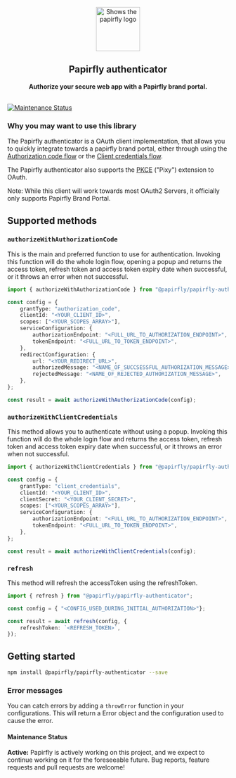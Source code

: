 <p align="center">
    <picture >
      <source media="(prefers-color-scheme: light)" srcset="https://brand.papirfly.com/fr/gallery/34433/images/lowres/24ced107-4a60-45ef-8be5-c14cfe133908.png">
      <source media="(prefers-color-scheme: dark)" srcset="https://brand.papirfly.com/fr/gallery/34433/images/lowres/00a0679f-ece6-41a0-8039-be5ec0fe6700.png">
      <img alt="Shows the papirfly logo" src="https://brand.papirfly.com/fr/gallery/34433/images/lowres/24ced107-4a60-45ef-8be5-c14cfe133908.png" height=100>
    </picture>
</p>
<h2 align="center">Papirfly authenticator</h2>
<p align="center">
<strong>Authorize your secure web app with a Papirfly brand portal.</strong>
<br><br>

[![Maintenance Status][maintenance-image]](#maintenance-status)

### Why you may want to use this library

The Papirfly authenticator is a OAuth client implementation, that allows you to quickly integrate towards a 
papirfly brand portal, either through using the [Authorization code flow](https://www.rfc-editor.org/rfc/rfc6749#section-1.3.1) or the [Client credentials flow](https://www.rfc-editor.org/rfc/rfc6749#section-1.3.4).

The Papirfly authenticator also supports the [PKCE](https://tools.ietf.org/html/rfc7636) ("Pixy") extension to OAuth.

Note: While this client will work towards most OAuth2 Servers, it officially only supports Papirfly Brand Portal.

## Supported methods

### `authorizeWithAuthorizationCode`

This is the main and preferred function to use for authentication. Invoking this function will do the whole login
flow, opening a popup and returns the access token, refresh token and access token expiry date when successful, or it
throws an error when not successful.

```ts
import { authorizeWithAuthorizationCode } from "@papirfly/papirfly-authenticator";

const config = {
    grantType: "authorization_code",
    clientId: "<YOUR_CLIENT_ID>",
    scopes: ["<YOUR_SCOPES_ARRAY>"],
    serviceConfiguration: {
        authorizationEndpoint: "<FULL_URL_TO_AUTHORIZATION_ENDPOINT>",
        tokenEndpoint: "<FULL_URL_TO_TOKEN_ENDPOINT>",
    },
    redirectConfiguration: {
        url: "<YOUR_REDIRECT_URL>",
        authorizedMessage: "<NAME_OF_SUCCSESSFUL_AUTHORIZATION_MESSAGE>",
        rejectedMessage: "<NAME_OF_REJECTED_AUTHORIZATION_MESSAGE>",
    },
};

const result = await authorizeWithAuthorizationCode(config);
```
### `authorizeWithClientCredentials`

This method allows you to authenticate without using a popup. Invoking this function will do the whole login
flow and returns the access token, refresh token and access token expiry date when successful, or it
throws an error when not successful.

```ts
import { authorizeWithClientCredentials } from "@papirfly/papirfly-authenticator";

const config = {
    grantType: "client_credentials",
    clientId: "<YOUR_CLIENT_ID>",
    clientSecret: "<YOUR_CLIENT_SECRET>",
    scopes: ["<YOUR_SCOPES_ARRAY>"],
    serviceConfiguration: {
        authorizationEndpoint: "<FULL_URL_TO_AUTHORIZATION_ENDPOINT>",
        tokenEndpoint: "<FULL_URL_TO_TOKEN_ENDPOINT>",
    },
};

const result = await authorizeWithClientCredentials(config);
```


### `refresh`

This method will refresh the accessToken using the refreshToken.

```ts
import { refresh } from "@papirfly/papirfly-authenticator";

const config = { "<CONFIG_USED_DURING_INITIAL_AUTHORIZATION>"};

const result = await refresh(config, {
    refreshToken: `<REFRESH_TOKEN>`,
});
```

## Getting started

```sh
npm install @papirfly/papirfly-authenticator --save
```

### Error messages

You can catch errors by adding a `throwError` function in your configurations. This will return a Error object and the configuration used to cause the error.

#### Maintenance Status

**Active:** Papirfly is actively working on this project, and we expect to continue working on it for the foreseeable future.
Bug reports, feature requests and pull requests are welcome!

[maintenance-image]: https://img.shields.io/badge/maintenance-active-green.svg
